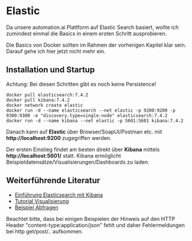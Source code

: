 # Elastic 
Da unsere automation.ai Plattform auf Elastic Search basiert, wollte ich zumindest einmal die Basics in einem ersten Schritt ausprobieren.

Die Basics von Docker sollten im Rahmen der vorherigen Kapitel klar sein. Darauf gehe ich hier jetzt nicht mehr ein.

## Installation und Startup
Achtung: Bei diesen Schritten gibt es noch keine Persistence! 

```
docker pull elasticsearch:7.4.2
docker pull kibana:7.4.2
docker network create elastic
docker run -d --name elasticsearch --net elastic -p 9200:9200 -p 9300:9300 -e "discovery.type=single-node" elasticsearch:7.4.2
docker run -d --name kibana --net elastic -p 5601:5601 kibana:7.4.2
```

Danach kann auf **Elastic** über Browser/SoapUI/Postman etc. mit **http://localhost:9200** zugegriffen werden.

Der ersten Einstieg findet am besten direkt über **Kibana** mittels **http://localhost:5601/** statt. Kibana ermöglicht Beispieldatensätze/Visualisierungen/Dashboards zu laden. 

## Weiterführende Literatur
* [Einführung Elasticsearch mit Kibana](https://medium.com/@victorsmelopoa/an-introduction-to-elasticsearch-with-kibana-78071db3704)
* [Tutorial Visualisierung](https://www.elastic.co/guide/en/kibana/current/tutorial-visualizing.html)
* [Beispiel Abfragen](https://dzone.com/articles/23-useful-elasticsearch-example-queries)

Beachtet bitte, dass bei einigen Beispielen der Hinweis auf den HTTP Header "content-type:application/json" fehlt und daher Fehlermeldungen bei http get/post/.. aufkommen.




